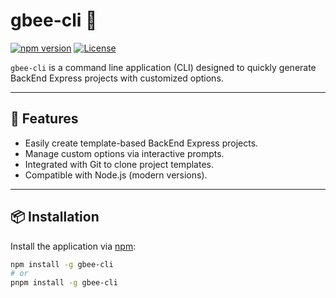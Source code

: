 # gbee-cli 🐝

[![npm version](https://badge.fury.io/js/gbee-cli.svg)](https://www.npmjs.com/package/gbee-cli)
[![License](https://img.shields.io/badge/license-MIT-blue.svg)](LICENSE)

`gbee-cli` is a command line application (CLI) designed to quickly generate BackEnd Express projects with customized options.

---

## 🚀 Features

- Easily create template-based BackEnd Express projects.
- Manage custom options via interactive prompts.
- Integrated with Git to clone project templates.
- Compatible with Node.js (modern versions).

---

## 📦 Installation

Install the application via [npm](https://www.npmjs.com/):

```bash
npm install -g gbee-cli
# or
pnpm install -g gbee-cli
```